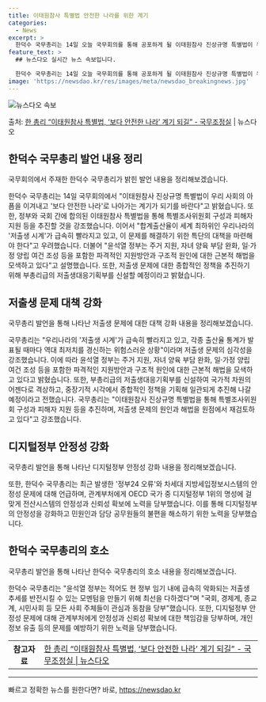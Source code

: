 ```yaml
---
title: 이태원참사 특별법 안전한 나라를 위한 계기
categories:
  - News
excerpt: >
  한덕수 국무총리는 14일 오늘 국무회의를 통해 공포하게 될 이태원참사 진상규명 특별법이 우리 사회가 겪은 공…
feature_text: >
  ## 뉴스다오 실시간 뉴스 속보입니다.

  한덕수 국무총리는 14일 오늘 국무회의를 통해 공포하게 될 이태원참사 진상규명 특별법이 우리 사회가 겪은 공…
image: 'https://newsdao.kr/res/images/meta/newsdao_breakingnews.jpg'
---
```


![뉴스다오 속보](https://newsdao.kr/res/images/meta/newsdao_breakingnews.jpg)

<p>출처: <a href="https://newsdao.kr/3814" rel="dofollow">한 총리 “이태원참사 특별법, ‘보다 안전한 나라’ 계기 되길” - 국무조정실</a> | 뉴스다오</p>

<h2 data-ke-size="size26">한덕수 국무총리 발언 내용 정리</h2>
국무회의에서 주재한 한덕수 국무총리가 밝힌 발언 내용을 정리해보겠습니다.

<p data-ke-size="size16">한덕수 국무총리는 14일 국무회의에서 "이태원참사 진상규명 특별법이 우리 사회의 아픔을 이겨내고 '보다 안전한 나라'로 나아가는 계기가 되기를 바란다"고 밝혔습니다. 또한, 정부와 국회 간에 합의된 이태원참사 특별법을 통해 특별조사위원회 구성과 피해자 지원 등을 추진할 것을 강조했습니다. 이어서 "합계출산율이 세계 최하위인 우리나라의 '저출생 시계'가 급속히 빨라지고 있고, 이 문제를 해결하기 위한 특단의 대책을 마련해야 한다"고 우려했습니다. 더불어 "윤석열 정부는 주거 지원, 자녀 양육 부담 완화, 일·가정 양립 여건 조성 등을 포함한 파격적인 지원방안과 구조적 원인에 대한 근본적 해법을 모색하고 있다"고 설명했습니다. 또한, 저출생 문제에 대한 종합적인 정책을 추진하기 위해 부총리급의 저출생대응기획부를 신설할 예정이라고 밝혔습니다.</p>

<h2 data-ke-size="size26">저출생 문제 대책 강화</h2>
국무총리 발언을 통해 나타난 저출생 문제에 대한 대책 강화 내용을 정리해보겠습니다.

<p data-ke-size="size16">국무총리는 "우리나라의 '저출생 시계'가 급속히 빨라지고 있고, 각종 출산율 통계가 발표될 때마다 역대 최저치를 경신하는 위험스러운 상황"이라며 저출생 문제의 심각성을 강조했습니다. 이에 따라 윤석열 정부는 주거 지원, 자녀 양육 부담 완화, 일·가정 양립 여건 조성 등을 포함한 파격적인 지원방안과 구조적 원인에 대한 근본적 해법을 모색하고 있다고 밝혔습니다. 또한, 부총리급의 저출생대응기획부를 신설하여 국가적 차원의 어젠다로 격상하고, 중장기적 시각에서 종합적인 정책을 기획해 일관되게 추진해 나갈 예정이라고 전했습니다. 국무총리는 "이태원참사 진상규명 특별법을 통해 특별조사위원회 구성과 피해자 지원 등을 추진하며, 저출생 문제의 원인과 해법을 원점에서 재검토하고 있다"고 강조했습니다.</p>

<h2 data-ke-size="size26">디지털정부 안정성 강화</h2>
국무총리 발언을 통해 나타난 디지털정부 안정성 강화 내용을 정리해보겠습니다.

<p data-ke-size="size16">또한, 한덕수 국무총리는 최근 발생한 '정부24 오류'와 차세대 지방세입정보시스템의 안정성 문제에 대해 언급하며, 관계부처에게 OECD 국가 중 디지털정부 1위의 명성에 걸맞게 전산시스템의 안정성과 신뢰성 확보에 노력을 당부했습니다. 이를 통해 디지털정부의 안정성을 강화하고 민원인과 담당 공무원들의 불편을 해소하기 위한 노력을 당부했습니다.</p>

<h2 data-ke-size="size26">한덕수 국무총리의 호소</h2>
국무총리 발언을 통해 나타난 한덕수 국무총리의 호소 내용을 정리해보겠습니다.

<p data-ke-size="size16">한덕수 국무총리는 "윤석열 정부는 적어도 현 정부 임기 내에 급속히 악화되는 저출생 추세를 반전시킬 수 있는 모멘텀을 만들기 위해 최선을 다하겠다"며 "국회, 경제계, 종교계, 시민사회 등 모든 사회 주체들이 관심과 동참을 당부"했습니다. 또한, 디지털정부 안정성 문제에 대해 관계부처에게 안정성과 신뢰성 확보에 대한 책임감을 당부하며, 개인정보 유출 등의 문제를 예방하기 위한 노력을 당부했습니다.</p>

<table>
  <tr>
    <th>참고자료</th>
    <td><a href="https://newsdao.kr/3814">한 총리 “이태원참사 특별법, ‘보다 안전한 나라’ 계기 되길” - 국무조정실 | 뉴스다오</a></td>
  </tr>
</table>

<hr> 

빠르고 정확한 뉴스를 원한다면? 바로, <a href="https://newsdao.kr" rel="dofollow">https://newsdao.kr</a>


